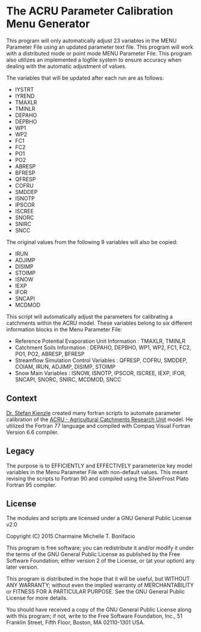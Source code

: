 # The ACRU Parameter Calibration Menu Generator

This program will only automatically adjust 23 variables in the MENU Parameter File using an updated parameter text file. This program will work with a distributed mode or point mode MENU Parameter File. This program also utilizes an implemented a logfile system to ensure accuracy when dealing with the automatic adjustment of values.

The variables that will be updated after each run are as follows:

 - IYSTRT
 - IYREND
 - TMAXLR
 - TMINLR
 - DEPAHO
 - DEPBHO
 - WP1
 - WP2
 - FC1
 - FC2
 - PO1
 - PO2
 - ABRESP
 - BFRESP
 - QFRESP
 - COFRU
 - SMDDEP
 - ISNOTP
 - IPSCOR
 - ISCREE
 - SNORC
 - SNIRC
 - SNCC

The original values from the following 9 variables will also be copied:

 - IRUN
 - ADJIMP
 - DISIMP
 - STOIMP
 - ISNOW
 - IEXP
 - IFOR
 - SNCAPI
 - MCDMOD

This script will automatically adjust the parameters for calibrating a catchments within the ACRU model. These variables belong to six different information blocks in the Menu Parameter File:

 - Reference Potential Evaporation Unit Information : TMAXLR, TMINLR
 - Catchment Soils Information : DEPAHO, DEPBHO, WP1, WP2, FC1, FC2, PO1, PO2, ABRESP, BFRESP
 - Streamflow Simulation Control Variables : QFRESP, COFRU, SMDDEP, COIAM, IRUN, ADJIMP, DISIMP, STOIMP
 - Snow Main Variables : ISNOW, ISNOTP, IPSCOR, ISCREE, IEXP, IFOR, SNCAPI, SNORC, SNIRC, MCDMOD, SNCC

## Context

[Dr. Stefan Kienzle](http://people.uleth.ca/~stefan.kienzle/) created many fortran scripts to automate parameter calibration of the [ACRU - Agricultural Catchments Research Unit](http://unfccc.int/adaptation/nairobi_work_programme/knowledge_resources_and_publications/items/5299.php) model. He utilized the Fortran 77 language and compiled with Compaq Visual Fortran Version 6.6 compiler.

## Legacy

The purpose is to EFFICIENTLY and EFFECTIVELY parameterize key model variables in the Menu Parameter File with non-default values. This meant revising the scripts to Fortran 90 and compiled using the SilverFrost Plato Fortran 95 compiler. 

## License

The modules and scripts are licensed under a GNU General Public License v2.0

Copyright (C) 2015 Charmaine Michelle T. Bonifacio

This program is free software; you can redistribute it and/or modify it under the terms of the GNU General Public License as published by the Free Software Foundation; either version 2 of the License, or (at your option) any later version.

This program is distributed in the hope that it will be useful, but WITHOUT ANY WARRANTY; without even the implied warranty of MERCHANTABILITY or FITNESS FOR A PARTICULAR PURPOSE. See the GNU General Public License for more details.

You should have received a copy of the GNU General Public License along with this program; if not, write to the Free Software Foundation, Inc., 51 Franklin Street, Fifth Floor, Boston, MA 02110-1301 USA.
